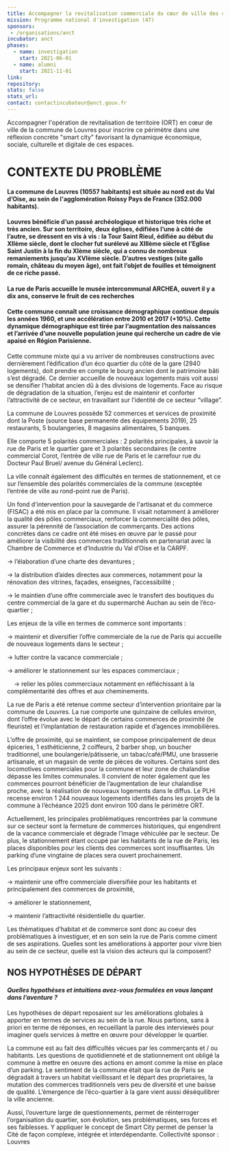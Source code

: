 ```yaml
---
title: Accompagner la revitalisation commerciale du cœur de ville des communes du territoire
mission: Programme national d'investigation (47)
sponsors:
 - /organisations/anct
incubator: anct
phases:
  - name: investigation
    start: 2021-06-01
  - name: alumni
    start: 2021-11-01
link: 
repository: 
stats: false
stats_url: 
contact: contactincubateur@anct.gouv.fr
---
```

Accompagner l'opération de revitalisation de territoire (ORT) en cœur de ville de la commune de Louvres pour inscrire ce périmètre dans une réflexion concrète "smart city" favorisant la dynamique économique, sociale, culturelle et digitale de ces espaces.

CONTEXTE DU PROBLÈME
====================

#### La commune de Louvres (10557 habitants) est située au nord est du Val d’Oise, au sein de l'agglomération Roissy Pays de France (352.000 habitants). 

#### Louvres bénéficie d’un passé archéologique et historique très riche et très ancien. Sur son territoire, deux églises, édifiées l’une à côté de l’autre, se dressent en vis à vis : la Tour Saint Rieul, édifiée au début du XIIème siècle, dont le clocher fut surélevé au XIIIème siècle et l’Eglise Saint Justin à la fin du XIème siècle, qui a connu de nombreux remaniements jusqu’au XVIème siècle. D’autres vestiges (site gallo romain, château du moyen âge), ont fait l’objet de fouilles et témoignent de ce riche passé.

#### La rue de Paris accueille le musée intercommunal ARCHEA, ouvert il y a dix ans, conserve le fruit de ces recherches

#### Cette commune connaît une croissance démographique continue depuis les années 1960, et une accélération entre 2010 et 2017 (+10%). Cette dynamique démographique est tirée par l’augmentation des naissances et l’arrivée d’une nouvelle population jeune qui recherche un cadre de vie apaisé en Région Parisienne.

Cette commune mixte qui a vu arriver de nombreuses constructions avec dernièrement l’édification d’un éco quartier du côté de la gare (2940 logements), doit prendre en compte le bourg ancien dont le patrimoine bâti s’est dégradé. Ce dernier accueille de nouveaux logements mais voit aussi se densifier l’habitat ancien dû à des divisions de logements. Face au risque de dégradation de la situation, l’enjeu est de maintenir et conforter l’attractivité de ce secteur, en travaillant sur l’identité de ce secteur “village”.

La commune de Louvres possède 52 commerces et services de proximité dont la Poste (source base permanente des équipements 2019), 25 restaurants, 5 boulangeries, 8 magasins alimentaires, 5 banques.

Elle comporte 5 polarités commerciales : 2 polarités principales, à savoir la rue de Paris et le quartier gare et 3 polarités secondaires (le centre commercial Corot, l’entrée de ville rue de Paris et le carrefour rue du Docteur Paul Bruel/ avenue du Général Leclerc).

La ville connaît également des difficultés en termes de stationnement, et ce sur l’ensemble des polarités commerciales de la commune (exceptée l’entrée de ville au rond-point rue de Paris).

Un fond d'intervention pour la sauvegarde de l'artisanat et du commerce (FISAC) a été mis en place par la commune. Il visait notamment à améliorer la qualité des pôles commerciaux, renforcer la commercialité des pôles, assurer la pérennité de l’association de commerçants. Des actions concrètes dans ce cadre ont été mises en œuvre par le passé pour améliorer la visibilité des commerces traditionnels en partenariat avec la Chambre de Commerce et d’Industrie du Val d’Oise et la CARPF.

→ l’élaboration d’une charte des devantures ;

→ la distribution d’aides directes aux commerces, notamment pour la rénovation des vitrines, façades, enseignes, l’accessibilité ;

→ le maintien d’une offre commerciale avec le transfert des boutiques du centre commercial de la gare et du supermarché Auchan au sein de l’éco-quartier ;

Les enjeux de la ville en termes de commerce sont importants :

→ maintenir et diversifier l’offre commerciale de la rue de Paris qui accueille de nouveaux logements dans le secteur ;

→ lutter contre la vacance commerciale ;

→ améliorer le stationnement sur les espaces commerciaux ;

    → relier les pôles commerciaux notamment en réfléchissant à la complémentarité des offres et aux cheminements.

La rue de Paris a été retenue comme secteur d’intervention prioritaire par la commune de Louvres. La rue comporte une quinzaine de cellules environ, dont l’offre évolue avec le départ de certains commerces de proximité (le fleuriste) et l’implantation de restauration rapide et d’agences immobilières.

L’offre de proximité, qui se maintient, se compose principalement de deux épiceries, 1 esthéticienne, 2 coiffeurs, 2 barber shop, un boucher traditionnel, une boulangerie/pâtisserie, un tabac/café/PMU, une brasserie artisanale, et un magasin de vente de pièces de voitures. Certains sont des locomotives commerciales pour la commune et leur zone de chalandise dépasse les limites communales. Il convient de noter également que les commerces pourront bénéficier de l’augmentation de leur chalandise proche, avec la réalisation de nouveaux logements dans le diffus. Le PLHi recense environ 1 244 nouveaux logements identifiés dans les projets de la commune à l’échéance 2025 dont environ 100 dans le périmètre ORT.

Actuellement, les principales problématiques rencontrées par la commune sur ce secteur sont la fermeture de commerces historiques, qui engendrent de la vacance commerciale et dégrade l’image véhiculée par le secteur. De plus, le stationnement étant occupé par les habitants de la rue de Paris, les places disponibles pour les clients des commerces sont insuffisantes. Un parking d’une vingtaine de places sera ouvert prochainement.

Les principaux enjeux sont les suivants :

→ maintenir une offre commerciale diversifiée pour les habitants et principalement des commerces de proximité,

→ améliorer le stationnement,

→ maintenir l’attractivité résidentielle du quartier. 

Les thématiques d’habitat et de commerce sont donc au coeur des problématiques à investiguer, et en son sein la rue de Paris comme ciment de ses aspirations. Quelles sont les améliorations à apporter pour vivre bien au sein de ce secteur, quelle est la vision des acteurs qui la composent?

  
  

NOS HYPOTHÈSES DE DÉPART
------------------------

#### _Quelles hypothèses et intuitions avez-vous formulées en vous lançant dans l’aventure ?_

Les hypothèses de départ reposaient sur les améliorations globales à apporter en termes de services au sein de la rue. Nous partions, sans à priori en terme de réponses, en recueillant la parole des interviewés pour imaginer quels services à mettre en œuvre pour développer le quartier.

La commune est au fait des difficultés vécues par les commerçants et / ou habitants. Les questions de quotidienneté et de stationnement ont obligé la commune à mettre en oeuvre des actions en amont comme la mise en place d’un parking. Le sentiment de la commune était que la rue de Paris se dégradait à travers un habitat vieillissant et le départ des proprietaires, la mutation des commerces traditionnels vers peu de diversité et une baisse de qualité. L’émergence de l’éco-quartier à la gare vient aussi déséquilibrer la ville ancienne.

Aussi, l’ouverture large de questionnements, permet de réinterroger l’organisation du quartier, son évolution, ses problématiques, ses forces et ses faiblesses. Y appliquer le concept de Smart City permet de penser la Cité de façon complexe, intégrée et interdépendante.
Collectivité sponsor : Louvres
